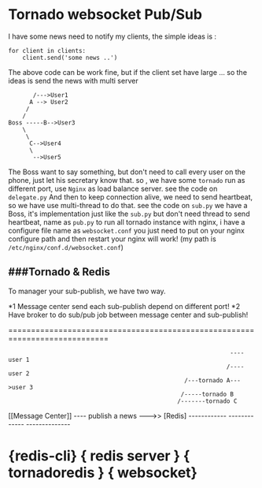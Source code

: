 # Tornado websocket  Pub/Sub

I have some news need to notify my clients, the simple ideas is :

```
for client in clients:
    client.send('some news ..')

```
The above code can be work fine, but if the client set have large ...
so the ideas is send the news with multi server

```
       /--->User1
      A --> User2
     /
    /
Boss -----B-->User3
    \
     \
      C-->User4
      \
       -->User5
``` 
The Boss want to say something, but don't need to call every user on the phone, just let his secretary know that.
so , we have some `tornado` run as different port, use `Nginx` as load balance server. see the code on `delegate.py`
And then to keep connection alive, we need to send heartbeat, so we have use multi-thread to do that. see the code on
`sub.py` we have a Boss, it's implementation just like the `sub.py` but don't need thread to send heartbeat, name as `pub.py`
to run all tornado instance with nginx, i have a configure file name as `websocket.conf` you just need to put on your nginx configure 
path and then restart your nginx will work! (my path is `/etc/nginx/conf.d/websocket.conf`) 

###Tornado & Redis
------
To manager your sub-publish, we have two way.

*1 Message center send each sub-publish depend on different port!
*2 Have broker to do sub/pub job between message center and sub-publish!

============================================================================

                                                                   ----user 1
                                                                  /----user 2
                                                      /---tornado A--->user 3
                                                     /-----tornado B
                                                    /-------tornado C
[[Message Center]] ---- publish a news --->> [Redis] ------------
                                                    \-------------
                                                     \--------------

{redis-cli}            { redis server }     { tornadoredis }  { websocket}
============================================================================
